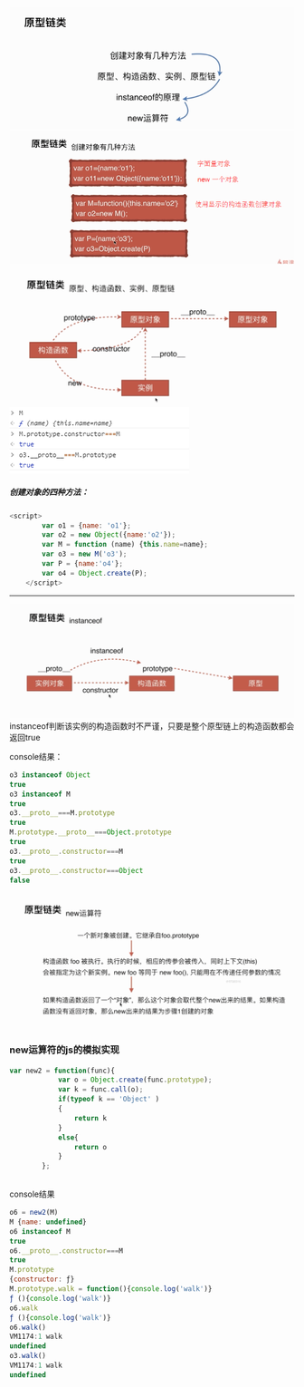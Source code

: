 ![](/assets/import56.png)![](/assets/import57.png)

![](/assets/import58.png)![](/assets/impor59t.png)

##### 创建对象的四种方法：

```js
<script>
        var o1 = {name: 'o1'};
        var o2 = new Object({name:'o2'});
        var M = function (name) {this.name=name};
        var o3 = new M('o3');
        var P = {name:'o4'};
        var o4 = Object.create(P);
    </script>
```

-----



![](/assets/import59.png)instanceof判断该实例的构造函数时不严谨，只要是整个原型链上的构造函数都会返回true

console结果：

```js
o3 instanceof Object
true
o3 instanceof M
true
o3.__proto__===M.prototype
true
M.prototype.__proto__===Object.prototype
true
o3.__proto__.constructor===M
true
o3.__proto__.constructor===Object
false
```

### 

### ![](/assets/import60.png)

### new运算符的js的模拟实现

```js
var new2 = function(func){
            var o = Object.create(func.prototype);
            var k = func.call(o);
            if(typeof k == 'Object' )
            {
                return k
            }
            else{
                return o
            }
        };
        
```

console结果

```js
o6 = new2(M)
M {name: undefined}
o6 instanceof M
true
o6.__proto__.constructor===M
true
M.prototype
{constructor: ƒ}
M.prototype.walk = function(){console.log('walk')}
ƒ (){console.log('walk')}
o6.walk
ƒ (){console.log('walk')}
o6.walk()
VM1174:1 walk
undefined
o3.walk()
VM1174:1 walk
undefined
```



